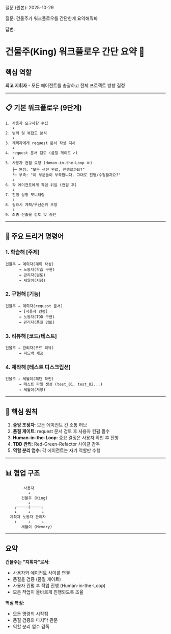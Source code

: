 질문 (원본):
2025-10-29

질문: 건물주가 워크플로우를 간단한게 요약해줘봐

답변:

# 건물주(King) 워크플로우 간단 요약 🏢

## 핵심 역할
**최고 지휘자** - 모든 에이전트를 총괄하고 전체 프로젝트 방향 결정

---

## 📋 기본 워크플로우 (9단계)

```
1. 사용자 요구사항 수집 
   ↓
2. 범위 및 복잡도 분석
   ↓
3. 계획자에게 request 문서 작성 지시
   ↓
4. request 문서 검토 (품질 게이트 ✓)
   ↓
5. 사용자 컨펌 요청 (Human-in-the-Loop ⏸️)
   ├─ 완성: "모든 섹션 완료, 진행할까요?"
   └─ 부족: "이 부분들이 부족합니다. 그대로 진행/수정할까요?"
   ↓
6. 각 에이전트에게 작업 위임 (컨펌 후)
   ↓
7. 진행 상황 모니터링
   ↓
8. 필요시 계획/우선순위 조정
   ↓
9. 최종 산출물 검토 및 승인
```

---

## 🎯 주요 트리거 명령어

### 1. **학습해 [주제]**
```
건물주 → 계획자(계획 작성) 
      → 노동자(학습 구현) 
      → 관리자(검토) 
      → 세월이(저장)
```

### 2. **구현해 [기능]**
```
건물주 → 계획자(request 문서)
      → [사용자 컨펌]
      → 노동자(TDD 구현)
      → 관리자(품질 검토)
```

### 3. **리뷰해 [코드/테스트]**
```
건물주 → 관리자(코드 리뷰)
      → 피드백 제공
```

### 4. **제작해 [테스트 디스크립션]**
```
건물주 → 세월이(패턴 확인)
      → 테스트 파일 생성 (test_01, test_02...)
      → 세월이(저장)
```

---

## 🔑 핵심 원칙

1. **중앙 조정자**: 모든 에이전트 간 소통 허브
2. **품질 게이트**: request 문서 검토 후 사용자 컨펌 필수
3. **Human-in-the-Loop**: 중요 결정은 사용자 확인 후 진행
4. **TDD 관리**: Red-Green-Refactor 사이클 감독
5. **역할 분리 엄수**: 각 에이전트는 자기 역할만 수행

---

## 📊 협업 구조

```
        사용자
          ↓
       건물주 (King)
          ↓
    ┌─────┼─────┐
    ↓     ↓     ↓
  계획자 노동자 관리자
    ↓     ↓     ↓
       세월이 (Memory)
```

---

## 요약

**건물주는 "지휘자"로서:**
- 사용자와 에이전트 사이를 연결
- 품질을 검증 (품질 게이트)
- 사용자 컨펌 후 작업 진행 (Human-in-the-Loop)
- 모든 작업이 올바르게 진행되도록 조율

**핵심 특징:**
- 모든 명령의 시작점
- 품질 검증의 마지막 관문
- 역할 분리 엄수 감독

